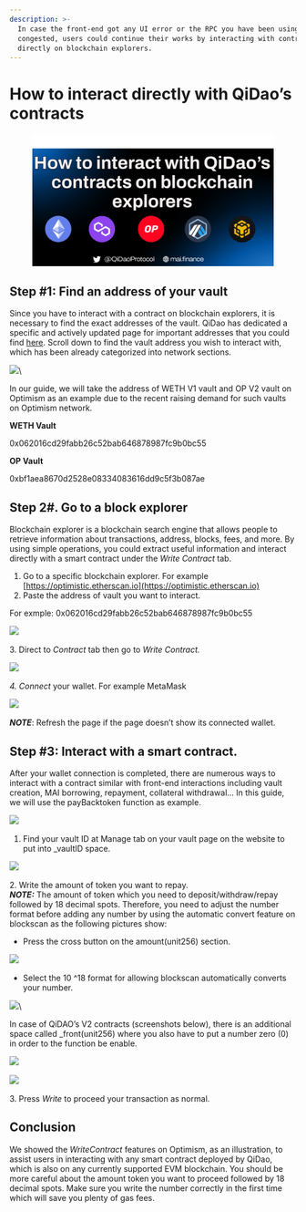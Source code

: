 ```yaml
---
description: >-
  In case the front-end got any UI error or the RPC you have been using become
  congested, users could continue their works by interacting with contracts
  directly on blockchain explorers.
---
```


# How to interact directly with QiDao’s contracts

<figure><img src="../.gitbook/assets/Frame 3(3).png" alt=""><figcaption></figcaption></figure>

## Step #1: Find an address of your vault

Since you have to interact with a contract on blockchain explorers, it is necessary to find the exact addresses of the vault. QiDao has dedicated a specific and actively updated page for important addresses that you could find [here](https://docs.mai.finance/functions/smart-contract-addresses). Scroll down to find the vault address you wish to interact with, which has been already categorized into network sections.&#x20;

![](https://lh4.googleusercontent.com/WP5i\_AzGolnjMaulNuBMI6fU-nlpJx6-mr6PKm2vM5y43i3Uvi27E5Qo9Ny0WuM6qiZPCwtR7TtvhPkecuyStX924vqIh9OPkVy4QA8ZsoQgBBR4ukBHJvxh-fQ1dN7CS0yKY6gSJ-Vz-xYdqfJta3vN0di7wRpUi\_tCTucqa6B5vfhD8hplLR70vcjwpcVUuNuBPbLPLg)\


In our guide, we will take the address of WETH V1 vault and OP V2 vault on Optimism as an example due to the recent raising demand for such vaults on Optimism network.&#x20;

**WETH Vault**

0x062016cd29fabb26c52bab646878987fc9b0bc55

**OP Vault**

0xbf1aea8670d2528e08334083616dd9c5f3b087ae

## Step 2#. Go to a block explorer

Blockchain explorer is a blockchain search engine that allows people to retrieve information about transactions, address, blocks, fees, and more. By using simple operations, you could extract useful information and interact directly with a smart contract under the _Write Contract_ tab.&#x20;

1. Go to a specific blockchain explorer. For example [https://optimistic.etherscan.io](https://optimistic.etherscan.io)
2. Paste the address of vault you want to interact.&#x20;

For exmple: 0x062016cd29fabb26c52bab646878987fc9b0bc55

![](https://lh3.googleusercontent.com/qEKIEWexE2rcj\_Wv1NYEeKYXW70oA3uAII-vjAxkzRDF62Zle5Aqbem99RxgjpkESlLGMbl3U7pHX-FE-zXi53gbEwGjmmzk3Nf8E6icUK\_qWZnsmGps1XVgPdJJmrgI3Bw\_wq1a3O6pWyDJ5G-cxAs94ebt\_r0Oxyv7k5dPJk2m9Ht84x6WXTqBMo-Q81XHPOLJ1MtNuQ)

3\.  Direct to _Contract_ tab then go to _Write Contract._

![](https://lh3.googleusercontent.com/m0GqF-tQNjhoA9yRxcpbDKInq9jWutcJMvY1cYSO4BTNzuiahP-4268XRqxXtZoWkWjU1rfKyx3aDWHYhfxpINlIvlwahoqDM7DseG0\_Wck2yo8\_aTyi-D2czYJgt-v3bi0bETpDdcvby3SpoAa4wEk0RD06ze39pt\_ILwok6ugFe0kxJ9iT8K3aIYw78H2Lv4KieII0nA)

_4.  Connect_ your wallet. For example MetaMask

![](https://lh5.googleusercontent.com/GvgFrgPGIzJ\_r64Y1PXN9IvyhEEb-bPrlNT38SJxGGtym\_WDmjYwKqg3twrIsdtUKDdCUY7-SExjTlJPCu-mBt45\_t6iWTUUVK0I5iCl1vAtpQ67rV1dEeVV6CA95j-HRDiZ\_OTdL-VsyeyHizUyhtp2OATV8QNT5V3RreN2vz0siLl3mQ1FL8cNSozOj5OiUKgDxIIX4g)

_**NOTE**_: Refresh the page if the page doesn’t show its connected wallet.

## Step #3: Interact with a smart contract.

After your wallet connection is completed, there are numerous ways to interact with a contract similar with front-end interactions including vault creation, MAI borrowing, repayment, collateral withdrawal… In this guide, we will use the payBacktoken function as example.

![](https://lh4.googleusercontent.com/A5WAF-9yNuOQh6KfumdSzKhk78puR8ixOppriAEpY31BpX\_ZEVOrW9YGH56TSOJ-jCuUCG14Yfh-CtZ3Z3fViqGc0AnAeD04tS69W90juS5nbRE0bpV8aGdJnDupW81JQmwenPIBlPwXv0EIXJg3yEkpbMLLia9Me17Rb\_X2U\_88VS6ecTNHCZ6Yjdyz5JvDYRs5xUSNNA)

1. Find your vault ID at Manage tab on your vault page on the website to put into \_vaultID space.

![](https://lh4.googleusercontent.com/HXENd4eDyk1wXyGtbVFt9\_BKVVl5FNEuy4v-l\_Q7opn\_Z4\_TcvvS4JfYw0S2zphpNZFEOsQUTPax7WFyEAYYavQydhlEbgPmd8xWU591pKOFy1T1Cimng9-Y248kGCQjNVqyU3vQWDzm2-9K8cu\_Sgi5WWI8sg88TAJ37WoCBq8wQKWIsT-BOrjVd-PRC\_hPEjp0W4E3Tw)

2\.  Write the amount of token you want to repay.\
_**NOTE:**_ The amount of token which you need to deposit/withdraw/repay followed by 18 decimal spots. Therefore, you need to adjust the number format before adding any number by using the automatic convert feature on blockscan as the following pictures show:

* Press the cross button on the amount(unit256) section.

![](https://lh5.googleusercontent.com/jDOZq9rwhAf2JIrvG5TF18wNaA1TlJEXafW033PTq6zVvMBaNEXHKGyvNqB55TH8eZ7KmBZXMm3UDLjEt\_OUeg\_SgHdbjejiNLriPRu9nkfHVmfAZRg4iw\_VlrIhvwoiDubyO3VtE-vALdYMNB8MQq40uFYi25yaZHkNyPbg\_nnXrCKLwUSM\_R9TpT0U1wYf)

* Select the 10 ^18  format for allowing blockscan automatically converts your number.&#x20;

![](https://lh3.googleusercontent.com/AHAwdT9nDNx-3RIwzJlGQqLJ9NF9VhrW2pbHcoVIPchvKLvUa6CS3NFlkhWuF0l\_9ux0MHVcA31HLAUDoD2l-s\_Kfycw17Hk4zk8d6ORTN1ff8KVcyH5Rjmeqv-DqABvwWOzWdpGiqK97asRpdc9dj-wJENcfasA-n6U-LOxXMKedUY7sfbvLcU63C6pc9Qb)\


In case of QiDAO’s V2 contracts (screenshots below), there is an additional space called \_front(unit256) where you also have to put a number zero (0) in order to the function be enable.

![](https://lh5.googleusercontent.com/J9erStzzUEm8Aa22EIu7IkG71HjNx-rXnwUV5aSyaHPwyFJl4FRvtsDDyVoW8FiXzt0acG\_Fgr1GPvfFjcuWnXq8numno05OJVUkFw09UkfW3eZ0ukao29gWmtSaAldcvnVi9Gk2loHOIeDQ8uDHmldPej6q9i5jmvctV3TCUAyhcgm-WoBuhCMg2Mjnu7LI)&#x20;

![](https://lh3.googleusercontent.com/Z7dZCgoAZeG8\_uxj4EqORhA0wzIqHFk7rtkLKn7P44lJeJOEWQEFjpjnPLGHJLfLSy2RWw2KH3PvfWchLrxaYoPpof1sfwDPWLSYAH\_VLjJnE1nlAyx3i9EarbG-qRxfG5WC\_YZRpvRLIV7mWgOFYfpWGSveqJvOuArSXvRMsAgYTCOiuCRcjtDP4TXuMmpq)

3\.  Press _Write_ to proceed your transaction as normal.&#x20;

## Conclusion

We showed the _WriteContract_ features on Optimism, as an illustration, to assist users in interacting with any smart contract deployed by QiDao, which is also on any currently supported EVM blockchain. You should be more careful about the amount token you want to proceed followed by 18 decimal spots. Make sure you write the number correctly in the first time which will save you plenty of gas fees.&#x20;

